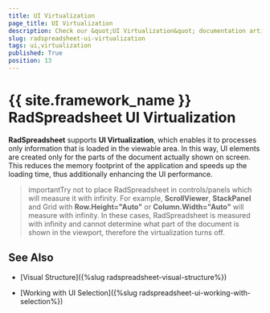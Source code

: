 ```yaml
---
title: UI Virtualization
page_title: UI Virtualization
description: Check our &quot;UI Virtualization&quot; documentation article for the RadSpreadsheet {{ site.framework_name }} control.
slug: radspreadsheet-ui-virtualization
tags: ui,virtualization
published: True
position: 13
---
```


# {{ site.framework_name }} RadSpreadsheet UI Virtualization



__RadSpreadsheet__ supports __UI Virtualization__, which enables it to processes only information that is loaded in the viewable area. In this way, UI elements are created only for the parts of the document actually shown on screen. This reduces the memory footprint of the application and speeds up the loading time, thus additionally enhancing the UI performance. 

>importantTry not to place RadSpreadsheet in controls/panels which will measure it with infinity. For example, __ScrollViewer__, __StackPanel__ and Grid with __Row.Height="Auto"__ or __Column.Width="Auto"__ will measure with infinity. In these cases, RadSpreadsheet is measured with infinity and cannot determine what part of the document is shown in the viewport, therefore the virtualization turns off.

## See Also

 * [Visual Structure]({%slug radspreadsheet-visual-structure%})

 * [Working with UI Selection]({%slug radspreadsheet-ui-working-with-selection%})
